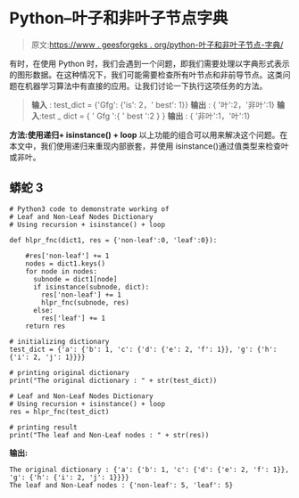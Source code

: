 # Python–叶子和非叶子节点字典

> 原文:[https://www . geesforgeks . org/python-叶子和非叶子节点-字典/](https://www.geeksforgeeks.org/python-leaf-and-non-leaf-nodes-dictionary/)

有时，在使用 Python 时，我们会遇到一个问题，即我们需要处理以字典形式表示的图形数据。在这种情况下，我们可能需要检查所有叶节点和非前导节点。这类问题在机器学习算法中有直接的应用。让我们讨论一下执行这项任务的方法。

> **输入** : test_dict = {'Gfg': {'is': 2，' best': 1}}
> **输出** : { '叶':2，'非叶':1}
> **输入**:test _ dict = { ' Gfg ':{ ' best ':2 } }
> **输出** : { '非叶':1，'叶':1}

**方法:使用递归+ isinstance() + loop**
以上功能的组合可以用来解决这个问题。在本文中，我们使用递归来重现内部嵌套，并使用 isinstance()通过值类型来检查叶或非叶。

## 蟒蛇 3

```
# Python3 code to demonstrate working of
# Leaf and Non-Leaf Nodes Dictionary
# Using recursion + isinstance() + loop

def hlpr_fnc(dict1, res = {'non-leaf':0, 'leaf':0}):

    #res['non-leaf'] += 1  
    nodes = dict1.keys()
    for node in nodes:
      subnode = dict1[node]
      if isinstance(subnode, dict):
        res['non-leaf'] += 1
        hlpr_fnc(subnode, res)
      else:
        res['leaf'] += 1 
    return res

# initializing dictionary
test_dict = {'a': {'b': 1, 'c': {'d': {'e': 2, 'f': 1}}, 'g': {'h': {'i': 2, 'j': 1}}}}

# printing original dictionary
print("The original dictionary : " + str(test_dict))

# Leaf and Non-Leaf Nodes Dictionary
# Using recursion + isinstance() + loop
res = hlpr_fnc(test_dict)

# printing result
print("The leaf and Non-Leaf nodes : " + str(res))
```

**输出:**

```
The original dictionary : {'a': {'b': 1, 'c': {'d': {'e': 2, 'f': 1}}, 'g': {'h': {'i': 2, 'j': 1}}}}
The leaf and Non-Leaf nodes : {'non-leaf': 5, 'leaf': 5}
```